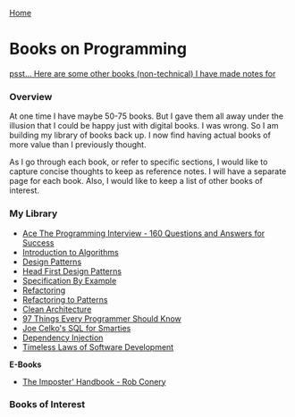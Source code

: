 [Home](../)

# Books on Programming

[psst... Here are some other books (non-technical) I have made notes for](./non-technical/)

### Overview

At one time I have maybe 50-75 books. But I gave them all away under the illusion that I could be happy just with digital books. I was wrong. So I am building my library of books back up. I now find having actual books of more value than I previously thought.

As I go through each book, or refer to specific sections, I would like to capture concise thoughts to keep as reference notes. I will have a separate page for each book. Also, I would like to keep a list of other books of interest.

### My Library

- [Ace The Programming Interview - 160 Questions and Answers for Success]()
- [Introduction to Algorithms]()
- [Design Patterns]()
- [Head First Design Patterns]()
- [Specification By Example]()
- [Refactoring]()
- [Refactoring to Patterns]()
- [Clean Architecture]()
- [97 Things Every Programmer Should Know]()
- [Joe Celko's SQL for Smarties]()
- [Dependency Injection]()
- [Timeless Laws of Software Development]()

**E-Books**

- [The Imposter' Handbook - Rob Conery]()

### Books of Interest
